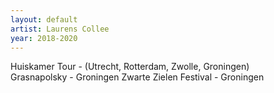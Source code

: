 ```yaml
---
layout: default
artist: Laurens Collee
year: 2018-2020
---
```

Huiskamer Tour - (Utrecht, Rotterdam, Zwolle, Groningen)  
Grasnapolsky - Groningen
Zwarte Zielen Festival - Groningen